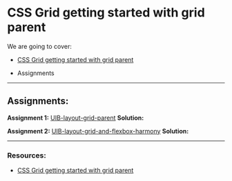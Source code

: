 # CSS Grid getting started with grid parent

We are going to cover:

- [CSS Grid getting started with grid parent](https://blogs.crtil.com/css-grid-userIneterface)

- Assignments

---

## Assignments:

**Assignment 1:** [UIB-layout-grid-parent](https://classroom.github.com/a/iV-S52O9)
**Solution:** []()

**Assignment 2:** [UIB-layout-grid-and-flexbox-harmony](https://classroom.github.com/a/Xo-0bTbd)
**Solution:** []()

---

### Resources:

- [CSS Grid getting started with grid parent](https://blogs.crtil.com/css-grid-userIneterface)
